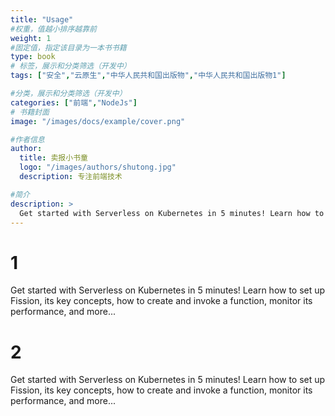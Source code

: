 ```yaml
---
title: "Usage"
#权重，值越小排序越靠前
weight: 1
#固定值，指定该目录为一本书书籍
type: book
# 标签，展示和分类筛选（开发中）
tags: ["安全","云原生","中华人民共和国出版物","中华人民共和国出版物1"]

#分类，展示和分类筛选（开发中）
categories: ["前端","NodeJs"]
# 书籍封面
image: "/images/docs/example/cover.png"

#作者信息
author:
  title: 卖报小书童
  logo: "/images/authors/shutong.jpg"
  description: 专注前端技术

#简介
description: >
  Get started with Serverless on Kubernetes in 5 minutes! Learn how to set up Fission, its key concepts, how to create and invoke a function, monitor its performance, and more...
---
```

# 1
Get started with Serverless on Kubernetes in 5 minutes! Learn how to set up Fission, its key concepts, how to create and invoke a function, monitor its performance, and more...
# 2
Get started with Serverless on Kubernetes in 5 minutes! Learn how to set up Fission, its key concepts, how to create and invoke a function, monitor its performance, and more...
